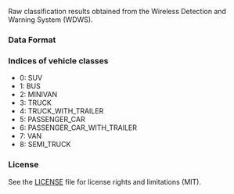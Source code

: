 Raw classification results obtained from the Wireless Detection and Warning System (WDWS).

### Data Format


### Indices of vehicle classes
* 0: SUV
* 1: BUS
* 2: MINIVAN
* 3: TRUCK
* 4: TRUCK_WITH_TRAILER
* 5: PASSENGER_CAR
* 6: PASSENGER_CAR_WITH_TRAILER
* 7: VAN
* 8: SEMI_TRUCK

### License

See the [LICENSE](LICENSE.md) file for license rights and limitations (MIT).
